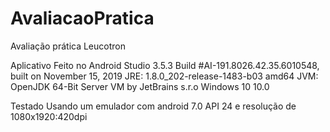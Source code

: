 # AvaliacaoPratica
Avaliação prática Leucotron

Aplicativo Feito no Android Studio 3.5.3
Build #AI-191.8026.42.35.6010548, built on November 15, 2019
JRE: 1.8.0_202-release-1483-b03 amd64
JVM: OpenJDK 64-Bit Server VM by JetBrains s.r.o
Windows 10 10.0

Testado Usando um emulador com android 7.0 API 24 
e resolução de 1080x1920:420dpi
